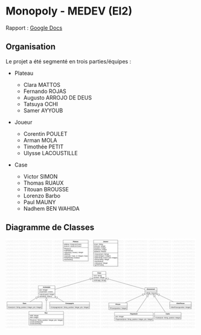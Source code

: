 # Monopoly - MEDEV (EI2)

Rapport : [Google Docs](https://docs.google.com/document/d/1aSimT0o8QkMoVoalPzR4vFFT4kl3dkfxN9x6mBdY-sM/edit?usp=sharing)

## Organisation

Le projet a été segmenté en trois parties/équipes :

- Plateau
    - Clara MATTOS
    - Fernando ROJAS
    - Augusto ARROJO DE DEUS
    - Tatsuya OCHI
    - Samer AYYOUB

- Joueur
    - Corentin POULET
    - Arman MOLA
    - Timothée PETIT
    - Ulysse LACOUSTILLE

- Case
    - Victor SIMON
    - Thomas RUAUX
    - Titouan BROUSSE
    - Lorenzo Barbo
    - Paul MAUNY
    - Nadhem BEN WAHIDA

## Diagramme de Classes

![Diagramme de Classes v1.5](./DiagrammeClasses.jpg)
